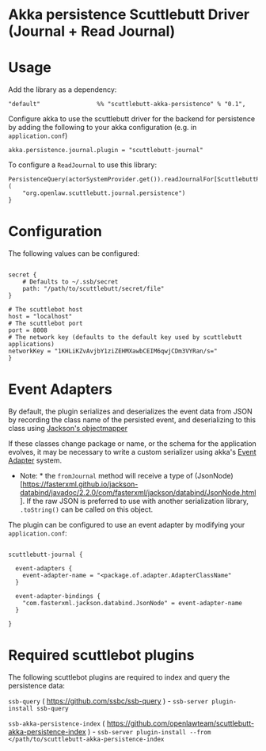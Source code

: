 # Akka persistence Scuttlebutt Driver (Journal + Read Journal)


# Usage

Add the library as a dependency:

```
"default"                %% "scuttlebutt-akka-persistence" % "0.1",
```

Configure akka to use the scuttlebutt driver for the backend for persistence by adding the following to your akka configuration
(e.g. in `application.conf`)

```
akka.persistence.journal.plugin = "scuttlebutt-journal"

```

To configure a `ReadJournal` to use this library:

```
PersistenceQuery(actorSystemProvider.get()).readJournalFor[ScuttlebuttReadJournal](
    "org.openlaw.scuttlebutt.journal.persistence")
}

```

# Configuration

The following values can be configured:

```

secret {
    # Defaults to ~/.ssb/secret
    path: "/path/to/scuttlebutt/secret/file"
}

# The scuttlebot host
host = "localhost"
# The scuttlebot port
port = 8008
# The network key (defaults to the default key used by scuttlebutt applications)
networkKey = "1KHLiKZvAvjbY1ziZEHMXawbCEIM6qwjCDm3VYRan/s="
}
```

# Event Adapters

By default, the plugin serializes and deserializes the event data from JSON by recording the class name of the persisted
event, and deserializing to this class using [Jackson's objectmapper](https://www.baeldung.com/jackson)

If these classes change package or name, or the schema for the application evolves, it may be necessary to write a
custom serializer using akka's [Event Adapter](https://doc.akka.io/docs/akka/2.5.3/scala/persistence.html#event-adapters) system.

* Note: * the `fromJournal` method will receive a type of (JsonNode)[https://fasterxml.github.io/jackson-databind/javadoc/2.2.0/com/fasterxml/jackson/databind/JsonNode.html].
If the raw JSON is preferred to use with another serialization library, `.toString()` can be called on this object.

The plugin can be configured to use an event adapter by modifying your `application.conf`:

```

scuttlebutt-journal {

  event-adapters {
    event-adapter-name = "<package.of.adapter.AdapterClassName"
  }

  event-adapter-bindings {
    "com.fasterxml.jackson.databind.JsonNode" = event-adapter-name
  }

}

```

# Required scuttlebot plugins

The following scuttlebot plugins are required to index and query the persistence data:

`ssb-query` ( https://github.com/ssbc/ssb-query ) - `ssb-server plugin-install ssb-query`

`ssb-akka-persistence-index` ( https://github.com/openlawteam/scuttlebutt-akka-persistence-index ) - `ssb-server plugin-install --from </path/to/scuttlebutt-akka-persistence-index`